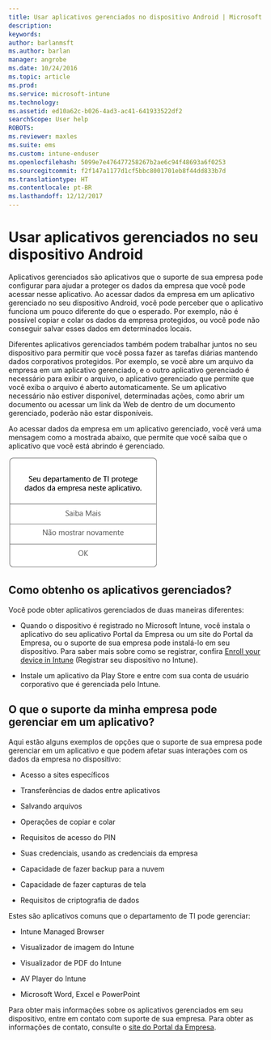 ```yaml
---
title: Usar aplicativos gerenciados no dispositivo Android | Microsoft Docs
description: 
keywords: 
author: barlanmsft
ms.author: barlan
manager: angrobe
ms.date: 10/24/2016
ms.topic: article
ms.prod: 
ms.service: microsoft-intune
ms.technology: 
ms.assetid: ed10a62c-b026-4ad3-ac41-641933522df2
searchScope: User help
ROBOTS: 
ms.reviewer: maxles
ms.suite: ems
ms.custom: intune-enduser
ms.openlocfilehash: 5099e7e476477258267b2ae6c94f48693a6f0253
ms.sourcegitcommit: f2f147a1177d1cf5bbc8001701eb8f44dd833b7d
ms.translationtype: HT
ms.contentlocale: pt-BR
ms.lasthandoff: 12/12/2017
---
```

# <a name="use-managed-apps-on-your-android-device"></a>Usar aplicativos gerenciados no seu dispositivo Android

Aplicativos gerenciados são aplicativos que o suporte de sua empresa pode configurar para ajudar a proteger os dados da empresa que você pode acessar nesse aplicativo. Ao acessar dados da empresa em um aplicativo gerenciado no seu dispositivo Android, você pode perceber que o aplicativo funciona um pouco diferente do que o esperado. Por exemplo, não é possível copiar e colar os dados da empresa protegidos, ou você pode não conseguir salvar esses dados em determinados locais.

Diferentes aplicativos gerenciados também podem trabalhar juntos no seu dispositivo para permitir que você possa fazer as tarefas diárias mantendo dados corporativos protegidos. Por exemplo, se você abre um arquivo da empresa em um aplicativo gerenciado, e o outro aplicativo gerenciado é necessário para exibir o arquivo, o aplicativo gerenciado que permite que você exiba o arquivo é aberto automaticamente. Se um aplicativo necessário não estiver disponível, determinadas ações, como abrir um documento ou acessar um link da Web de dentro de um documento gerenciado, poderão não estar disponíveis.

Ao acessar dados da empresa em um aplicativo gerenciado, você verá uma mensagem como a mostrada abaixo, que permite que você saiba que o aplicativo que você está abrindo é gerenciado.

![open-managed-apps-message](./media/managed-apps-message.png)

## <a name="how-do-i-get-managed-apps"></a>Como obtenho os aplicativos gerenciados?
Você pode obter aplicativos gerenciados de duas maneiras diferentes:

-   Quando o dispositivo é registrado no Microsoft Intune, você instala o aplicativo do seu aplicativo Portal da Empresa ou um site do Portal da Empresa, ou o suporte de sua empresa pode instalá-lo em seu dispositivo. Para saber mais sobre como se registrar, confira [Enroll your device in Intune](enroll-your-device-in-Intune-android.md) (Registrar seu dispositivo no Intune).

-   Instale um aplicativo da Play Store e entre com sua conta de usuário corporativo que é gerenciada pelo Intune.

## <a name="what-can-my-company-support-manage-in-an-app"></a>O que o suporte da minha empresa pode gerenciar em um aplicativo?
Aqui estão alguns exemplos de opções que o suporte de sua empresa pode gerenciar em um aplicativo e que podem afetar suas interações com os dados da empresa no dispositivo:

-   Acesso a sites específicos

-   Transferências de dados entre aplicativos

-   Salvando arquivos

-   Operações de copiar e colar

-   Requisitos de acesso do PIN

-   Suas credenciais, usando as credenciais da empresa

-   Capacidade de fazer backup para a nuvem

-   Capacidade de fazer capturas de tela

-   Requisitos de criptografia de dados

Estes são aplicativos comuns que o departamento de TI pode gerenciar:

-   Intune Managed Browser

-   Visualizador de imagem do Intune

-   Visualizador de PDF do Intune

-   AV Player do Intune

-   Microsoft Word, Excel e PowerPoint

Para obter mais informações sobre os aplicativos gerenciados em seu dispositivo, entre em contato com suporte de sua empresa. Para obter as informações de contato, consulte o [site do Portal da Empresa](https://portal.manage.microsoft.com#HelpDeskDialog).

